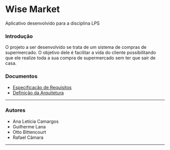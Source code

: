 # Wise Market
Aplicativo desenvolvido para a disciplina LPS

### Introdução
O projeto a ser desenvolvido se trata de um sistema de compras de supermercado. O objetivo dele é facilitar a vida do cliente possibilitando que ele realize toda a sua compra de supermercado sem ter que sair de casa.

### Documentos

* [Especificação de Requisitos](https://drive.google.com/file/d/1cXlfplOS-azPpe81y0svgffkKIS2UeaA/view?usp=sharing)
* [Definição da Arquitetura](https://drive.google.com/file/d/1t7LG7Ov1xkTQHOWeJS78ZijRVh1OU487/view?usp=sharing)

---

### Autores

* Ana Letícia Camargos
* Guilherme Lana
* Otto Bittencourt
* Rafael Câmara

---
